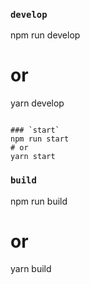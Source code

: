 
### `develop`

npm run develop
# or
yarn develop
```

### `start`
npm run start
# or
yarn start
```

### `build`
npm run build
# or
yarn build
